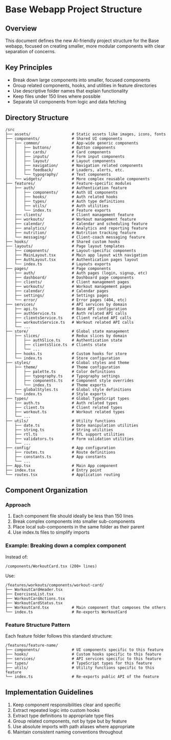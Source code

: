 # Base Webapp Project Structure

## Overview
This document defines the new AI-friendly project structure for the Base webapp, focused on creating smaller, more modular components with clear separation of concerns.

## Key Principles
- Break down large components into smaller, focused components
- Group related components, hooks, and utilities in feature directories
- Use descriptive folder names that explain functionality
- Keep files under 150 lines where possible
- Separate UI components from logic and data fetching

## Directory Structure

```
/src
├── assets/                  # Static assets like images, icons, fonts
├── components/              # Shared UI components
│   ├── common/              # App-wide generic components
│   │   ├── buttons/         # Button components
│   │   ├── cards/           # Card components  
│   │   ├── inputs/          # Form input components
│   │   ├── layout/          # Layout components
│   │   ├── navigation/      # Navigation related components
│   │   ├── feedback/        # Loaders, alerts, etc.
│   │   └── typography/      # Text components
│   └── widgets/             # More complex reusable components
├── features/                # Feature-specific modules
│   ├── auth/                # Authentication feature
│   │   ├── components/      # Auth UI components
│   │   ├── hooks/           # Auth related hooks
│   │   ├── types/           # Auth type definitions
│   │   ├── utils/           # Auth utilities
│   │   └── index.ts         # Feature exports
│   ├── clients/             # Client management feature
│   ├── workouts/            # Workout management feature
│   ├── calendar/            # Calendar and scheduling feature
│   ├── analytics/           # Analytics and reporting feature
│   ├── nutrition/           # Nutrition tracking feature
│   └── messaging/           # Client-coach messaging feature
├── hooks/                   # Shared custom hooks
├── layouts/                 # Page layout templates
│   ├── components/          # Layout-specific components
│   ├── MainLayout.tsx       # Main app layout with navigation
│   ├── AuthLayout.tsx       # Authentication pages layout
│   └── index.ts             # Layouts exports
├── pages/                   # Page components
│   ├── auth/                # Auth pages (login, signup, etc)
│   ├── dashboard/           # Dashboard page components
│   ├── clients/             # Client management pages
│   ├── workouts/            # Workout management pages
│   ├── calendar/            # Calendar pages
│   ├── settings/            # Settings pages
│   └── error/               # Error pages (404, etc)
├── services/                # API services by domain
│   ├── api.ts               # Base API configuration
│   ├── authService.ts       # Auth related API calls
│   ├── clientsService.ts    # Client related API calls
│   ├── workoutsService.ts   # Workout related API calls
│   └── ...
├── store/                   # Global state management
│   ├── slices/              # Redux slices by domain
│   │   ├── authSlice.ts     # Authentication state
│   │   ├── clientsSlice.ts  # Clients state
│   │   └── ...
│   ├── hooks.ts             # Custom hooks for store
│   └── index.ts             # Store configuration
├── styles/                  # Global styles and theme
│   ├── theme/               # Theme configuration
│   │   ├── palette.ts       # Color definitions
│   │   ├── typography.ts    # Typography settings
│   │   ├── components.ts    # Component style overrides
│   │   └── index.ts         # Theme exports
│   ├── globalStyles.ts      # Global style definitions
│   └── index.ts             # Style exports
├── types/                   # Global TypeScript types
│   ├── auth.ts              # Auth related types
│   ├── client.ts            # Client related types
│   ├── workout.ts           # Workout related types
│   └── ...
├── utils/                   # Utility functions
│   ├── date.ts              # Date manipulation utilities
│   ├── string.ts            # String utilities
│   ├── rtl.ts               # RTL support utilities
│   ├── validators.ts        # Form validation utilities
│   └── ...
├── config/                  # App configuration
│   ├── routes.ts            # Route definitions
│   ├── constants.ts         # App constants
│   └── ...
├── App.tsx                  # Main App component
├── index.tsx                # Entry point
└── routes.tsx               # Application routing
```

## Component Organization

### Approach
1. Each component file should ideally be less than 150 lines
2. Break complex components into smaller sub-components
3. Place local sub-components in the same folder as their parent
4. Use index.ts files to simplify imports

### Example: Breaking down a complex component

Instead of:
```
/components/WorkoutCard.tsx (200+ lines)
```

Use:
```
/features/workouts/components/workout-card/
├── WorkoutCardHeader.tsx
├── ExercisesList.tsx
├── WorkoutCardActions.tsx
├── WorkoutCardStatus.tsx
├── WorkoutCard.tsx          # Main component that composes the others
└── index.ts                 # Re-exports WorkoutCard
```

### Feature Structure Pattern

Each feature folder follows this standard structure:
```
/features/feature-name/
├── components/              # UI components specific to this feature
├── hooks/                   # Custom hooks specific to this feature
├── services/                # API services specific to this feature
├── types/                   # TypeScript types for this feature
├── utils/                   # Utility functions specific to this feature
└── index.ts                 # Re-exports public API of the feature
```

## Implementation Guidelines

1. Keep component responsibilities clear and specific
2. Extract repeated logic into custom hooks
3. Extract type definitions to appropriate type files
4. Group related components, not by type but by feature
5. Use absolute imports with path aliases where appropriate
6. Maintain consistent naming conventions throughout
